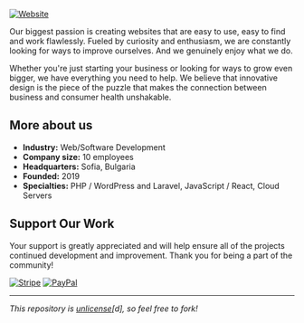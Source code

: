 <a href="https://smartystudio.net" target="_blank">![Website](https://img.shields.io/badge/website-000000?style=for-the-badge&logo=About.me&logoColor=white)</a> 

Our biggest passion is creating websites that are easy to use, easy to find and work flawlessly. Fueled by curiosity and enthusiasm, we are constantly looking for ways to improve ourselves. And we genuinely enjoy what we do.

Whether you're just starting your business or looking for ways to grow even bigger, we have everything you need to help. We believe that innovative design is the piece of the puzzle that makes the connection between business and consumer health unshakable.

## More about us

- **Industry:** Web/Software Development
- **Company size:** 10 employees
- **Headquarters:** Sofia, Bulgaria
- **Founded:** 2019
- **Specialties:** PHP / WordPress and Laravel, JavaScript / React, Cloud Servers

## Support Our Work

Your support is greatly appreciated and will help ensure all of the projects continued development and improvement. Thank you for being a part of the community!

[![Stripe](https://img.shields.io/badge/Stripe-626CD9?style=for-the-badge&logo=Stripe&logoColor=white)](#) [![PayPal](https://img.shields.io/badge/PayPal-00457C?style=for-the-badge&logo=paypal&logoColor=white)](#)

---

_This repository is [unlicense](https://choosealicense.com/licenses/unlicense/)[d], so feel free to fork!_
